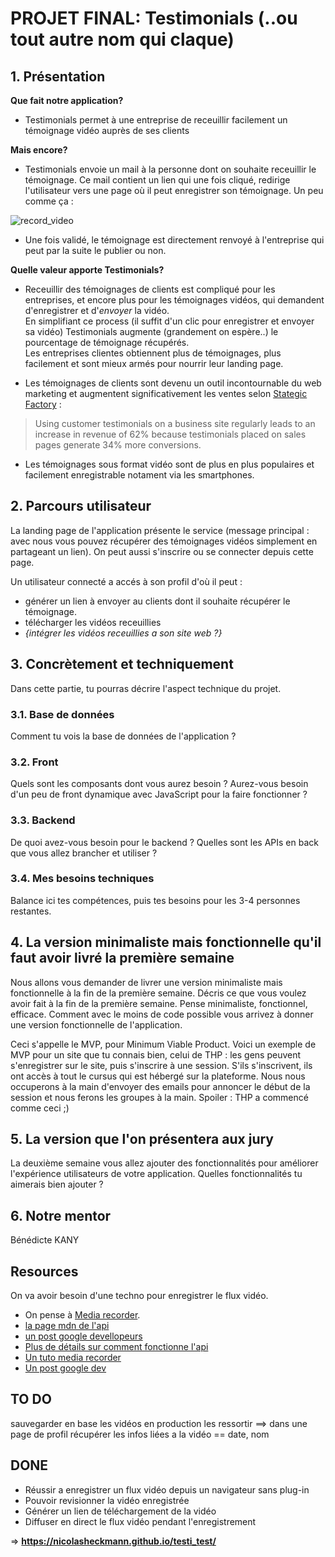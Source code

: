 # PROJET FINAL: Testimonials (..ou tout autre nom qui claque)

## 1. Présentation
**Que fait notre application?**
* Testimonials permet à une entreprise de receuillir facilement un témoignage vidéo auprès de ses clients

**Mais encore?**
* Testimonials envoie un mail à la personne dont on souhaite receuillir le témoignage. Ce mail contient un lien qui une fois cliqué, redirige l'utilisateur vers une page où il peut enregistrer son témoignage.
Un peu comme ça :

![record_video](https://support.dreamseedo.org/hc/article_attachments/115009850608/DSD-Record-Video-Web-Participant.png)
* Une fois validé, le témoignage est directement renvoyé à l'entreprise qui peut par la suite le publier ou non. 

**Quelle valeur apporte Testimonials?**
* Receuillir des témoignages de clients est compliqué pour les entreprises, et encore plus pour les témoignages vidéos, qui demandent d'enregistrer et d'_*envoyer*_ la vidéo.\
En simplifiant ce process (il suffit d'un clic pour enregistrer et envoyer sa vidéo) Testimonials augmente (grandement on espère..) le pourcentage de témoignage récupérés.\
Les entreprises clientes obtiennent plus de témoignages, plus facilement et sont mieux armés pour nourrir leur landing page.

* Les témoignages de clients sont devenu un outil incontournable du web marketing et augmentent significativement les ventes selon [Stategic Factory](https://strategicfactory.com/2017/06/take-it-from-me-why-testimonials-are-so-effective/) :
>Using customer testimonials on a business site regularly leads to an increase in revenue of 62% because testimonials placed on sales pages generate 34% more conversions.

* Les témoignages sous format vidéo sont de plus en plus populaires et facilement enregistrable notament via les smartphones.

## 2. Parcours utilisateur
La landing page de l'application présente le service (message principal : avec nous vous pouvez récupérer des témoignages vidéos simplement en partageant un lien). On peut aussi s'inscrire ou se connecter depuis cette page.

Un utilisateur connecté a accés à son profil d'où il peut :
* générer un lien à envoyer au clients dont il souhaite récupérer le témoignage.
* télécharger les vidéos receuillies
* _{intégrer les vidéos receuillies a son site web ?}_

## 3. Concrètement et techniquement
Dans cette partie, tu pourras décrire l'aspect technique du projet.



### 3.1. Base de données
Comment tu vois la base de données de l'application ?

### 3.2. Front
Quels sont les composants dont vous aurez besoin ? Aurez-vous besoin d'un peu de front dynamique avec JavaScript pour la faire fonctionner ? 

### 3.3. Backend
De quoi avez-vous besoin pour le backend ? Quelles sont les APIs en back que vous allez brancher et utiliser ?

### 3.4. Mes besoins techniques
Balance ici tes compétences, puis tes besoins pour les 3-4 personnes restantes.

## 4. La version minimaliste mais fonctionnelle qu'il faut avoir livré la première semaine
Nous allons vous demander de livrer une version minimaliste mais fonctionnelle à la fin de la première semaine. Décris ce que vous voulez avoir fait à la fin de la première semaine. Pense minimaliste, fonctionnel, efficace. Comment avec le moins de code possible vous arrivez à donner une version fonctionnelle de l'application. 

Ceci s'appelle le MVP, pour Minimum Viable Product. Voici un exemple de MVP pour un site que tu connais bien, celui de THP : les gens peuvent s'enregistrer sur le site, puis s'inscrire à une session. S'ils s'inscrivent, ils ont accès à tout le cursus qui est hébergé sur la plateforme. Nous nous occuperons à la main d'envoyer des emails pour annoncer le début de la session et nous ferons les groupes à la main. Spoiler : THP a commencé comme ceci ;)

## 5. La version que l'on présentera aux jury
La deuxième semaine vous allez ajouter des fonctionnalités pour améliorer l'expérience utilisateurs de votre application. Quelles fonctionnalités tu aimerais bien ajouter ?

## 6. Notre mentor
Bénédicte KANY 

## Resources

On va avoir besoin d'une techno pour enregistrer le flux vidéo.
 - On pense à [Media recorder](https://developer.mozilla.org/en-US/docs/Web/API/MediaRecorder).
 - [la page mdn de l'api](https://developer.mozilla.org/en-US/docs/Web/API/MediaStream_Recording_API)
 - [un post google devellopeurs](https://developers.google.com/web/updates/2016/01/mediarecorder)
 - [Plus de détails sur comment fonctionne l'api](https://whatwebcando.today/recording.html)
 - [Un tuto media recorder](https://www.twilio.com/blog/mediastream-recording-api)
 - [Un post google dev](https://developers.google.com/web/fundamentals/media/recording-video)


## TO DO
sauvegarder en base les vidéos en production
les ressortir ==> dans une page de profil
récupérer les infos liées a la vidéo == date, nom


## DONE

* Réussir a enregistrer un flux vidéo depuis un navigateur sans plug-in
* Pouvoir revisionner la vidéo enregistrée 
* Générer un lien de téléchargement de la vidéo
* Diffuser en direct le flux vidéo pendant l'enregistrement

=> **https://nicolasheckmann.github.io/testi_test/**